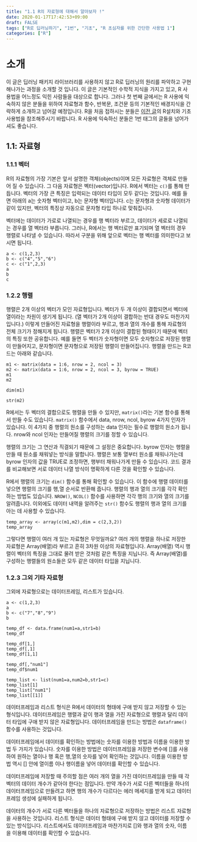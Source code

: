 ```yaml
---
title: "1.1 R의 자료형에 대해서 알아보자 !"
date: 2020-01-17T17:42:53+09:00
draft: FALSE
tags: ["R로 딥러닝하기", "1번", "기초", "R 초심자를 위한 간단한 사용법 1"]
categories: ["R"]
---
```


# 소개

이 글은 딥러닝 패키지 라이브러리를 사용하지 않고 R로 딥러닝의 원리를 파악하고 구현해나가는 과정을 소개할 것 입니다. 이 글은 기본적인 수학적 지식을 가지고 있고, R 사용법을 어느정도 익힌 사람들을 대상으로 합니다. 그러나 첫 번째 글에서는 R 사용에 익숙하지 않은 분들을 위하여 자료형과 함수, 반복문, 조건문 등의 기본적인 배경지식을 간략하게 소개하고 넘어갈 예정입니다. R을 처음 접하시는 분들은 [이전 글](https://choosunsick.github.io/post/r_install/)의 R설치와 기초 사용법을 참조해주시기 바랍니다. R 사용에 익숙하신 분들은 1번 태그의 글들을 넘어가셔도 좋습니다.

## 1.1: 자료형

### 1.1.1 벡터  

R의 자료형의 가장 기본은 앞서 설명한 객체(objects)이며 모든 자료형은 객체로 만들어 질 수 있습니다. 그 다음 자료형은 벡터(vector)입니다. R에서 벡터는 `c()`를 통해 만듭니다. 벡터의 가장 큰 특징은 입력되는 데이터 타입이 모두 같다는 것입니다. 예를 들면 아래의 a는 숫자형 벡터이고, b는 문자형 벡터입니다. c는 문자형과 숫자형 데이터가 같이 있지만, 벡터의 특징상 자동으로 문자형 타입 하나로 맞춰집니다.

벡터에는 데이터가 가로로 나열되는 경우를 행 벡터라 부르고, 데이터가 세로로 나열되는 경우를 열 벡터라 부릅니다. 그러나, R에서는 행 벡터로만 표기되며 열 벡터의 경우 행렬로 나타낼 수 있습니다. 따라서 구분을 위해 앞으로 벡터는 행 벡터를 의미한다고 보시면 됩니다.

```
a <- c(1,2,3)
b <- c("4","5","6")
c <- c("1",2,3)
a
b
c
```

### 1.2.2 행렬

행렬은 2개 이상의 벡터가 모인 자료형입니다. 벡터가 두 개 이상이 결합되면서 벡터에 열이라는 차원이 생기게 됩니다. (열 벡터가 2개 이상이 결합하는 반대 경우도 마찬가지입니다.) 이렇게 만들어진 자료형을 행렬이라 부르고, 행과 열의 개수를 통해 자료형의 전체 크기가 정해지게 됩니다. 행렬은 벡터가 2개 이상이 결합된 형태이기 때문에 벡터의 특징 또한 공유합니다. 예를 들면 두 벡터가 숫자형이면 모두 숫자형으로 저장된 행렬이 만들어지고, 문자형이면 문자형으로 저장된 행렬이 만들어집니다. 행렬을 만드는 R코드는 아래와 같습니다.

```
m1 <- matrix(data = 1:6, nrow = 2, ncol = 3)
m2 <- matrix(data = 1:6, nrow = 2, ncol = 3, byrow = TRUE)
m1
m2

dim(m1)

str(m2)
```

R에서는 두 벡터의 결합으로도 행렬을 만들 수 있지만, `matrix()`라는 기본 함수를 통해서 만들 수도 있습니다. `matrix()` 함수에서 data, nrow, ncol, byrow 4가지 인자가 있습니다. 이 4가지 중 행렬의 원소를 구성하는 data 인자는 필수로 행렬의 원소가 됩니다. nrow와 ncol 인자는 만들어질 행렬의 크기를 정할 수 있습니다.

행렬의 크기는 그 연산과 직결되기 때문에 그 설정은 중요합니다. byrow 인자는 행렬을 만들 때 원소를 채워넣는 방식을 말합니다. 행렬은 보통 열부터 원소를 채워나가는데 byrow 인자의 값을 TRUE로 조정하면, 행부터 채워나가게 만들 수 있습니다. 코드 결과를 비교해보면 서로 데이터 나열 방식이 명확하게 다른 것을 확인할 수 있습니다.

R에서 행렬의 크기는 `dim()` 함수를 통해 확인할 수 있습니다. 이 함수에 행렬 데이터를 넣으면 행렬의 크기를 행,열 순서로 반환해 줍니다. 행렬의 행과 열의 크기를 각각 확인하는 방법도 있습니다. `NROW()`, `NCOL()` 함수를 사용하면 각각 행의 크기와 열의 크기를 알려줍니다. 이외에도 데이터 내역을 알려주는 `str()` 함수도 행렬의 행과 열의 크기를 아는 데 사용할 수 있습니다.

```
temp_array <- array(c(m1,m2),dim = c(2,3,2))
temp_array

```
그렇다면 행렬이 여러 개 있는 자료형은 무엇일까요? 여러 개의 행렬을 하나로 저장한 자료형은 Array(배열)라 부르고 흔히 3차원 이상의 자료형입니다. Array(배열) 역시 행렬이 벡터의 특징을 그대로 물려 받은 것처럼 같은 특징을 지닙니다. 즉 Array(배열)를 구성하는 행렬들의 원소들은 모두 같은 데이터 타입을 지닙니다.  

### 1.2.3 그외 기타 자료형

그외에 자료형으로는 데이터프레임, 리스트가 있습니다.

```
a <- c(1,2,3)
a
b <- c("7","8","9")
b

temp_df <- data.frame(num1=a,str1=b)
temp_df

temp_df[1,]
temp_df[,1]
temp_df[1,1]

temp_df[,"num1"]
temp_df$num1

temp_list <- list(num1=a,num2=b,str1=c)
temp_list[1]
temp_list["num1"]
temp_list[[1]]
```

데이터프레임과 리스트 형식은 R에서 데이터의 형태에 구애 받지 않고 저장할 수 있는 형식입니다. 데이터프레임은 행렬과 같이 행과 열을 가진 자료형으로 행렬과 달리 데이터 타입에 구애 받지 않은 자료형입니다. 데이터프레임을 만드는 방법은 `dataframe()` 함수를 사용하는 것입니다.

데이터프레임에서 데이터를 확인하는 방법에는 숫자를 이용한 방법과 이름을 이용한 방법 두 가지가 있습니다. 숫자를 이용한 방법은 데이터프레임을 저장한 변수에 []를 사용하여 원하는 열이나 행 혹은 행,열의 숫자를 넣어 확인하는 것입니다. 이름을 이용한 방법 역시 [] 안에 열이름 이나 행이름을 넣어 데이터를 확인할 수 있습니다.

데이터프레임에 저장할 때 주의할 점은 여러 개의 열을 가진 데이터프레임을 만들 때 각 벡터의 데이터 개수가 같아야 한다는 점입니다. 만약 개수가 서로 다른 벡터들을 하나의 데이터프레임으로 만들려고 하면 행의 개수가 다르다는 에러 메세지를 받게 되고 데이터프레임 생성에 실패하게 됩니다.

데이터의 개수가 서로 다른 벡터들을 하나의 자료형으로 저장하는 방법은 리스트 자료형을 사용하는 것입니다. 리스트 형식은 데이터 형태에 구애 받지 않고 데이터를 저장할 수 있는 방식입니다. 리스트에서도 데이터프레임과 마찬가지로 []와 행과 열의 숫자, 이름을 이용해 데이터를 확인할 수 있습니다.
